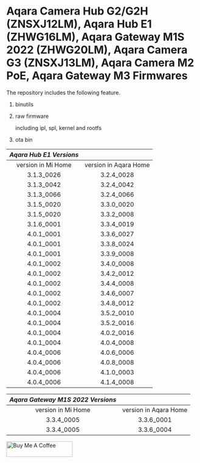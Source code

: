 # Aqara Camera Hub G2/G2H (ZNSXJ12LM), Aqara Hub E1 (ZHWG16LM), Aqara Gateway M1S 2022 (ZHWG20LM), Aqara Camera G3 (ZNSXJ13LM), Aqara Camera M2 PoE, Aqara Gateway M3 Firmwares

The repository includes the following feature.

1. binutils

2. raw firmware

    including ipl, spl, kernel and rootfs

3. ota bin


|*Aqara Hub E1 Versions*||
|:---:|:---:|
|version in Mi Home |version in Aqara Home|
|3.1.3_0026|3.2.4_0028|
|3.1.3_0042|3.2.4_0042|
|3.1.3_0066|3.2.4_0066|
|3.1.5_0020|3.3.0_0020|
|3.1.5_0020|3.3.2_0008|
|3.1.6_0001|3.3.4_0019|
|4.0.1_0001|3.3.6_0027|
|4.0.1_0001|3.3.8_0024|
|4.0.1_0001|3.3.9_0008|
|4.0.1_0002|3.4.0_0008|
|4.0.1_0002|3.4.2_0012|
|4.0.1_0002|3.4.4_0008|
|4.0.1_0002|3.4.6_0007|
|4.0.1_0002|3.4.8_0012|
|4.0.1_0004|3.5.2_0010|
|4.0.1_0004|3.5.2_0016|
|4.0.1_0004|4.0.2_0016|
|4.0.1_0004|4.0.4_0008|
|4.0.4_0006|4.0.6_0006|
|4.0.4_0006|4.0.8_0008|
|4.0.4_0006|4.1.0_0003|
|4.0.4_0006|4.1.4_0008|

|*Aqara Gateway M1S 2022 Versions*||
|:---:|:---:|
|version in Mi Home |version in Aqara Home|
|3.3.4_0005|3.3.6_0001|
|3.3.4_0005|3.3.6_0004|

<a href="https://www.buymeacoffee.com/niceboygithub" target="_blank"><img src="https://cdn.buymeacoffee.com/buttons/default-orange.png" alt="Buy Me A Coffee" height="41" width="174"></a>